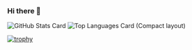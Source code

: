 ### Hi there 👋


![GitHub Stats Card](https://github-readme-stats.vercel.app/api?username=kawanishi2023&show_icons=true&theme=graywhite&line_height=7)
![Top Languages Card (Compact layout)](https://github-readme-stats.vercel.app/api/top-langs/?username=kawanishi2023&layout=compact&theme=graywhite)

[![trophy](https://github-profile-trophy.vercel.app/?username=kawanishi2023&theme=oldie&column=7)](https://github.com/ryo-ma/github-profile-trophy)

<!--
**kawanishi2023/kawanishi2023** is a ✨ _special_ ✨ repository because its `README.md` (this file) appears on your GitHub profile.

Here are some ideas to get you started:

- 🔭 I’m currently working on ...
- 🌱 I’m currently learning ...
- 👯 I’m looking to collaborate on ...
- 🤔 I’m looking for help with ...
- 💬 Ask me about ...
- 📫 How to reach me: ...
- 😄 Pronouns: ...
- ⚡ Fun fact: ...
-->
